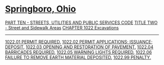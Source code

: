 [Springboro, Ohio](indexee20.html)
==================================

[PART TEN - STREETS, UTILITIES AND PUBLIC SERVICES CODE](407fa412.html)
[TITLE TWO - Street and Sidewalk Areas](409ca412.html) [CHAPTER 1022
Excavations](40c8a412.html)

* * * * *

[1022.01 PERMIT REQUIRED.](40d9a412.html) [1022.02 PERMIT APPLICATIONS;
ISSUANCE; DEPOSIT.](40dca412.html) [1022.03 OPENING AND RESTORATION OF
PAVEMENT.](40dfa412.html) [1022.04 BARRICADES REQUIRED.](40e5a412.html)
[1022.05 WARNING LIGHTS REQUIRED.](40e8a412.html) [1022.06 FAILURE TO
REMOVE EARTH MATERIAL DEPOSITED.](40eba412.html) [1022.99
PENALTY.](40eea412.html)
